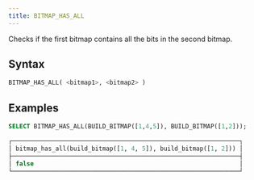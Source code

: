 ```yaml
---
title: BITMAP_HAS_ALL
---
```


Checks if the first bitmap contains all the bits in the second bitmap.

## Syntax

```sql
BITMAP_HAS_ALL( <bitmap1>, <bitmap2> )
```

## Examples

```sql
SELECT BITMAP_HAS_ALL(BUILD_BITMAP([1,4,5]), BUILD_BITMAP([1,2]));

┌───────────────────────────────────────────────────────────────┐
│ bitmap_has_all(build_bitmap([1, 4, 5]), build_bitmap([1, 2])) │
├───────────────────────────────────────────────────────────────┤
│ false                                                         │
└───────────────────────────────────────────────────────────────┘
```